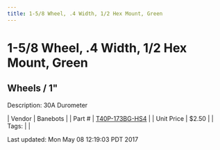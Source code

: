 ```yaml
---
title: 1-5/8 Wheel, .4 Width, 1/2 Hex Mount, Green
---
```


# 1-5/8 Wheel, .4 Width, 1/2 Hex Mount, Green
## Wheels / 1"
Description: 	30A Durometer 

| Vendor | Banebots | 
| Part # | [T40P-173BG-HS4](http://www.banebots.com/category/T40P-1625.html) | 
| Unit Price | $2.50 | 
| Tags: |  | 

Last updated: Mon May 08 12:19:03 PDT 2017